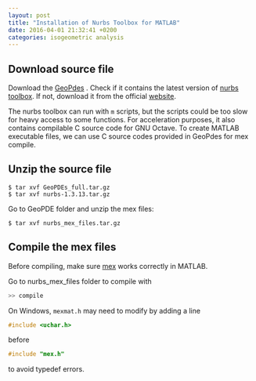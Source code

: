 ```yaml
---
layout: post
title: "Installation of Nurbs Toolbox for MATLAB"
date: 2016-04-01 21:32:41 +0200
categories: isogeometric analysis
---
```


## Download source file

Download the [GeoPdes](http://rafavzqz.github.io/geopdes/) . Check if it contains the latest version of [nurbs toolbox](http://octave.sourceforge.net/nurbs/index.html). If not, download it from the official [website](http://octave.sourceforge.net/nurbs/index.html).

The nurbs toolbox can run with `m` scripts, but the scripts could be too slow for heavy access to some functions. For acceleration purposes, it also contains compilable C source code for GNU Octave. To create MATLAB executable files, we can use C source codes provided in GeoPdes for mex compile.

## Unzip the source file
```shell
$ tar xvf GeoPDEs_full.tar.gz
$ tar xvf nurbs-1.3.13.tar.gz
```

Go to GeoPDE folder and unzip the mex files:
```shell
$ tar xvf nurbs_mex_files.tar.gz
```

## Compile the mex files

Before compiling, make sure [mex](https://www.mathworks.com/help/matlab/ref/mex.html) works correctly in MATLAB.

Go to nurbs_mex_files folder to compile with

```octave
>> compile
```
On Windows, `mexmat.h` may need to modify by adding a line
```c
#include <uchar.h>
```
before
```c
#include "mex.h"
```
to avoid typedef errors.
